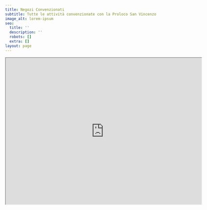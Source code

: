 ```yaml
---
title: Negozi Convenzionati
subtitle: Tutte le attività convenzionate con la Proloco San Vincenzo
image_alt: lorem-ipsum
seo:
  title: ''
  description: ''
  robots: []
  extra: []
layout: page
---
```



<iframe src="https://www.google.com/maps/d/u/0/embed?mid=1Y5lonGrNX0zuLt65Yb4nJMOOLbk_9l-x" width="640" height="480"></iframe>
